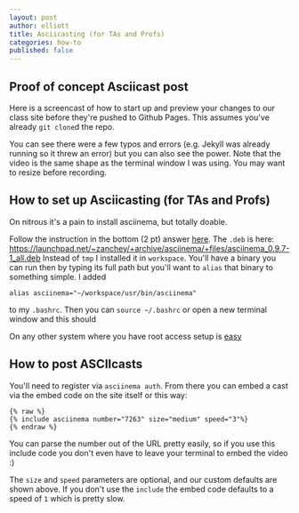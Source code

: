 ```yaml
---
layout: post
author: elliott
title: Asciicasting (for TAs and Profs)
categories: how-to
published: false
---
```




## Proof of concept Asciicast post

Here is a screencast of how to start up and preview your changes to our class site before they're pushed to Github Pages.  This assumes you've already `git clone`d the repo.

<script type="text/javascript" src="http://asciinema.org/a/7262.js" id="asciicast-7262" async></script>

You can see there were a few typos and errors (e.g. Jekyll was already running so it threw an error) but you can also see the power.  Note that the video is the same shape as the terminal window I was using.  You may want to resize before recording.

## How to set up Asciicasting (for TAs and Profs)

On nitrous it's a pain to install asciinema, but totally doable.

Follow the instruction in the bottom (2 pt) answer [here](http://askubuntu.com/questions/339/how-can-i-install-a-package-without-root-access).  The `.deb` is here: https://launchpad.net/~zanchey/+archive/asciinema/+files/asciinema_0.9.7-1_all.deb  Instead of `tmp` I installed it in `workspace`.  You'll have a binary you can run then by typing its full path but you'll want to `alias` that binary to something simple.  I added

```
alias asciinema="~/workspace/usr/bin/asciinema"
```

to my `.bashrc`.  Then you can `source ~/.bashrc` or open a new terminal window and this should

On any other system where you have root access setup is [easy](http://asciinema.org/docs)

## How to post ASCIIcasts

You'll need to register via `asciinema auth`.  From there you can embed a cast via the embed code on the site itself or this way:

```
{% raw %}
{% include asciinema number="7263" size="medium" speed="3"%}
{% endraw %}
```

You can parse the number out of the URL pretty easily, so if you use this include code you don't even have to leave your terminal to embed the video :)

The `size` and `speed` parameters are optional, and our custom defaults are shown above.  If you don't use the `include` the embed code defaults to a speed of `1` which is pretty slow.
